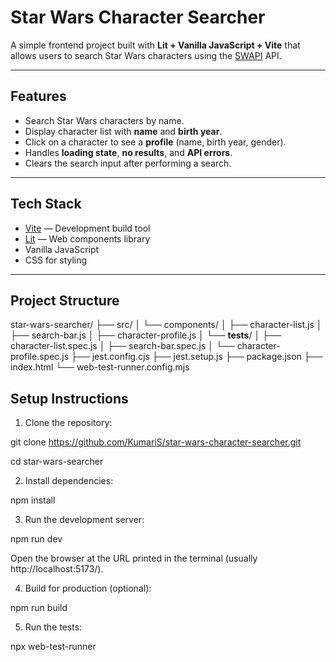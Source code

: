 # Star Wars Character Searcher

A simple frontend project built with **Lit + Vanilla JavaScript + Vite** that allows users to search Star Wars characters using the [SWAPI](https://swapi.dev/) API.

---

## Features

- Search Star Wars characters by name.
- Display character list with **name** and **birth year**.
- Click on a character to see a **profile** (name, birth year, gender).
- Handles **loading state**, **no results**, and **API errors**.
- Clears the search input after performing a search.

---

## Tech Stack

- [Vite](https://vitejs.dev/) — Development build tool
- [Lit](https://lit.dev/) — Web components library
- Vanilla JavaScript
- CSS for styling

---

## Project Structure
star-wars-searcher/
├── src/
│   └── components/
│       ├── character-list.js
│       ├── search-bar.js
│       ├── character-profile.js
│       └── __tests__/
│           ├── character-list.spec.js
│           ├── search-bar.spec.js
│           └── character-profile.spec.js
├── jest.config.cjs
├── jest.setup.js
├── package.json
├── index.html
└── web-test-runner.config.mjs


## Setup Instructions

1. Clone the repository:

git clone https://github.com/KumariS/star-wars-character-searcher.git

cd star-wars-searcher

2. Install dependencies:

npm install

3. Run the development server:

npm run dev

Open the browser at the URL printed in the terminal (usually http://localhost:5173/).

4. Build for production (optional):

npm run build

5. Run the tests:

npx web-test-runner